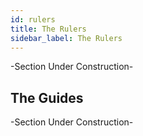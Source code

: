 ```yaml
---
id: rulers
title: The Rulers
sidebar_label: The Rulers
---
```


-Section Under Construction-

## The Guides

-Section Under Construction-


